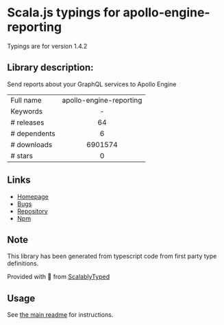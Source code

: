 
# Scala.js typings for apollo-engine-reporting

Typings are for version 1.4.2

## Library description:
Send reports about your GraphQL services to Apollo Engine

|                    |                 |
| ------------------ | :-------------: |
| Full name          | apollo-engine-reporting |
| Keywords           | - |
| # releases         | 64 |
| # dependents       | 6 |
| # downloads        | 6901574 |
| # stars            | 0 |

## Links
- [Homepage](https://github.com/apollographql/apollo-engine-reporting#readme)
- [Bugs](https://github.com/apollographql/apollo-engine-reporting/issues)
- [Repository](https://github.com/apollographql/apollo-engine-reporting)
- [Npm](https://www.npmjs.com/package/apollo-engine-reporting)
    


## Note
This library has been generated from typescript code from first party type definitions.

Provided with :purple_heart: from [ScalablyTyped](https://github.com/oyvindberg/ScalablyTyped)

## Usage
See [the main readme](../../readme.md) for instructions.


